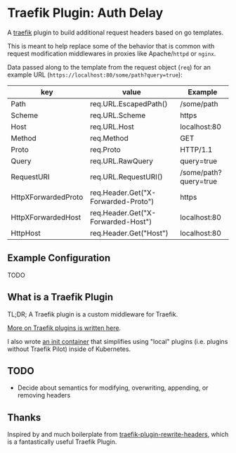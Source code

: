 # Traefik Plugin: Auth Delay

A [traefik](https://traefik.io/) plugin to build additional request headers based on go templates.

This is meant to help replace some of the behavior that is common with request modification middlewares in
proxies like Apache/`httpd` or `nginx`.

Data passed along to the template from the request object (`req`) for an example
URL (`https://localhost:80/some/path?query=true`):

| key                 | value                               | Example               |
|---------------------|-------------------------------------|-----------------------|
| Path                | req.URL.EscapedPath()               | /some/path            |
| Scheme              | req.URL.Scheme                      | https                 |
| Host                | req.URL.Host                        | localhost:80          |
| Method              | req.Method                          | GET                   |
| Proto               | req.Proto                           | HTTP/1.1              |
| Query               | req.URL.RawQuery                    | query=true            |
| RequestURI          | req.URL.RequestURI()                | /some/path?query=true |
| HttpXForwardedProto | req.Header.Get("X-Forwarded-Proto") | https                 |
| HttpXForwardedHost  | req.Header.Get("X-Forwarded-Host")  | localhost:80          |
| HttpHost            | req.Header.Get("Host")              | localhost:80          |



## Example Configuration

TODO

## What is a Traefik Plugin

TL;DR; A Traefik plugin is a custom middleware for Traefik.

[More on Traefik plugins is written here](https://doc.traefik.io/traefik/plugins/).

I also wrote [an init container](https://github.com/colearendt/traefik-plugin-init) that simplifies using "local"
plugins (i.e. plugins without Traefik Pilot) inside of Kubernetes.

## TODO

- Decide about semantics for modifying, overwriting, appending, or removing headers

## Thanks

Inspired by and much boilerplate
from [traefik-plugin-rewrite-headers](https://github.com/XciD/traefik-plugin-rewrite-headers), which is a fantastically
useful Traefik Plugin.
